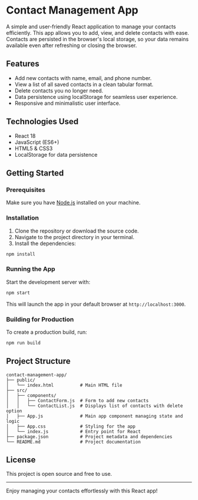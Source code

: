 # Contact Management App

A simple and user-friendly React application to manage your contacts efficiently. This app allows you to add, view, and delete contacts with ease. Contacts are persisted in the browser's local storage, so your data remains available even after refreshing or closing the browser.

## Features

- Add new contacts with name, email, and phone number.
- View a list of all saved contacts in a clean tabular format.
- Delete contacts you no longer need.
- Data persistence using localStorage for seamless user experience.
- Responsive and minimalistic user interface.

## Technologies Used

- React 18
- JavaScript (ES6+)
- HTML5 & CSS3
- LocalStorage for data persistence

## Getting Started

### Prerequisites

Make sure you have [Node.js](https://nodejs.org/) installed on your machine.

### Installation

1. Clone the repository or download the source code.
2. Navigate to the project directory in your terminal.
3. Install the dependencies:

```bash
npm install
```

### Running the App

Start the development server with:

```bash
npm start
```

This will launch the app in your default browser at `http://localhost:3000`.

### Building for Production

To create a production build, run:

```bash
npm run build
```

## Project Structure

```
contact-management-app/
├── public/
│   └── index.html          # Main HTML file
├── src/
│   ├── components/
│   │   ├── ContactForm.js  # Form to add new contacts
│   │   └── ContactList.js  # Displays list of contacts with delete option
│   ├── App.js              # Main app component managing state and logic
│   ├── App.css             # Styling for the app
│   └── index.js            # Entry point for React
├── package.json            # Project metadata and dependencies
└── README.md               # Project documentation
```

## License

This project is open source and free to use.

---

Enjoy managing your contacts effortlessly with this React app!
